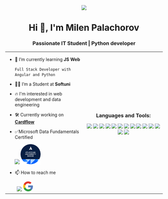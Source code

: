 <p align="center"><picture align="center"><img align="center" src = "https://github.com/milensski/milensski/assets/38993490/fd64d928-7ede-4cdd-896c-1a2cc67bec3f"  width = 50px></picture></p>


<h1 align="center">Hi 👋, I'm Milen Palachorov</h1>
<h3 align="center">Passionate IT Student | Python developer </h3>



<table align="center">
<tr border="none">
<td width="50%" align="left">
  
- 🌱 I’m currently learning **JS Web**

  `Full Stack Developer with Angular and Python`

- 🧑‍🎓 I’m a Student at **Softuni**
- 🔥 I'm interested in web development and data engineering

- 🛠 Currently working on **[Cardflow](https://github.com/julkascript/cardflow)**

- ✅Microsoft Data Fundamentals Certified
<div align="left">
&nbsp;&nbsp;&nbsp;&nbsp;&nbsp;&nbsp;<a href="https://www.credly.com/badges/3c8d8734-fc0f-4a98-a382-d14cd10d6e7e" target="_blank"><img src="https://images.credly.com/size/680x680/images/70eb1e3f-d4de-4377-a062-b20fb29594ea/azure-data-fundamentals-600x600.png" style="height: 4rem"/></a>
<a href="https://university.atlassian.com/student/award/eAgpdtADenjk9GmhtJBDrHYa" target="_blank"><img src="https://raw.githubusercontent.com/milensski/milensski/53c063080aca155fd232c36955b8c0585358d912/uni-credential-emblem-jirafundamentals.png" style="height: 4rem" /></a>
</div>

- 📫 How to reach me 
<div align="left" padding=2em>
    &nbsp;&nbsp;&nbsp;&nbsp;&nbsp;&nbsp;&nbsp;
    <a href="https://www.linkedin.com/in/milen-palachorov-b524b2132/" target="_blank"><img src="https://cdn.jsdelivr.net/gh/devicons/devicon/icons/linkedin/linkedin-original.svg" style="height: 2rem"/></a>
    <a href=mailto:milen.palachorov@gmail.com target="blank"><img src="https://raw.githubusercontent.com/devicons/devicon/1119b9f84c0290e0f0b38982099a2bd027a48bf1/icons/google/google-original.svg" style="height: 2rem"/></a>
  </div>

</td>

<td><h3 align="center">Languages and Tools:</h3>
<p align="center">
<img src="https://cdn.jsdelivr.net/gh/devicons/devicon/icons/python/python-original.svg"  style="height: 4rem"/>
<img src="https://cdn.jsdelivr.net/gh/devicons/devicon/icons/django/django-plain.svg" style="height: 4rem"/>
<img src="https://cdn.jsdelivr.net/gh/devicons/devicon/icons/angular/angular-original.svg" style="height: 4rem"/>
  
<img src="https://cdn.jsdelivr.net/gh/devicons/devicon/icons/git/git-plain.svg" style="height: 4rem"/>
<img src="https://cdn.jsdelivr.net/gh/devicons/devicon/icons/javascript/javascript-plain.svg" style="height: 4rem"/>
<img src="https://cdn.jsdelivr.net/gh/devicons/devicon/icons/nestjs/nestjs-original.svg" style="height: 4rem"/>
  
<img src="https://cdn.jsdelivr.net/gh/devicons/devicon/icons/html5/html5-original-wordmark.svg" style="height: 4rem"/>
<img src="https://cdn.jsdelivr.net/gh/devicons/devicon/icons/docker/docker-original-wordmark.svg" style="height: 4rem"/>
<img src="https://cdn.jsdelivr.net/gh/devicons/devicon/icons/linux/linux-original.svg" style="height: 4rem"/>
<img src="https://cdn.jsdelivr.net/gh/devicons/devicon/icons/mysql/mysql-original-wordmark.svg" style="height: 4rem"/>
<img src="https://cdn.jsdelivr.net/gh/devicons/devicon/icons/postgresql/postgresql-original-wordmark.svg" style="height: 4rem"/>
<img src="https://cdn.jsdelivr.net/gh/devicons/devicon/icons/prometheus/prometheus-original-wordmark.svg" style="height: 4rem"/>
<img src="https://cdn.jsdelivr.net/gh/devicons/devicon/icons/grafana/grafana-original.svg" style="height: 4rem"/>
<img src="https://cdn.jsdelivr.net/gh/devicons/devicon/icons/azure/azure-original.svg" style="height: 4rem"/>

</p></td>

</tr>
</table>
  
